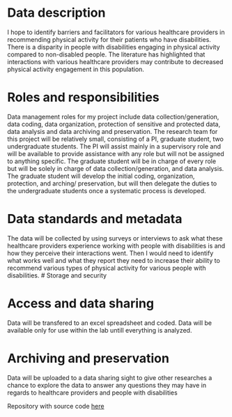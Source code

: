 # Data description
I hope to identify barriers and facilitators for various healthcare providers in recommending physical activity for their patients who have disabilities. There is a disparity in people with disabilities engaging in physical activity compared to non-disabled people. The literature has highlighted that interactions with various healthcare providers may contribute to decreased physical activity engagement in this population.

# Roles and responsibilities
Data management roles for my project include data collection/generation, data coding, data organization, protection of sensitive and protected data, data analysis and data archiving and preservation. The research team for this project will be relatively small, consisting of a PI, graduate student, two undergraduate students. The PI will assist mainly in a supervisory role and will be available to provide assistance with any role but will not be assigned to anything specific. The graduate student will be in charge of every role but will be solely in charge of data collection/generation, and data analysis. The graduate student will develop the initial coding, organization, protection, and arching/ preservation, but will then delegate the duties to the undergraduate students once a systematic process is developed. 

# Data standards and metadata
The data will be collected by using surveys or interviews to ask what these healthcare providers experience working with people with disabilities is and how they perceive their interactions went. Then I would need to identify what works well and what they report they need to increase their ability to recommend various types of physical activity for various people with disabilities. # Storage and security

# Access and data sharing
Data will be transfered to an excel spreadsheet and coded. Data will be available only for use within the lab untill everything is analyzed.

# Archiving and preservation
Data will be uploaded to a data sharing sight to give other researches a chance to explore the data to answer any questions they may have in regards to healthcare providers and people with disabilities 

Repository with source code [here](https://github.com/clarallebot/GRAD521_DMPtemplate)
